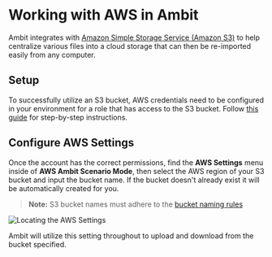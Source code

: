 # Working with AWS in Ambit

Ambit integrates with [Amazon Simple Storage Service (Amazon S3)](https://docs.aws.amazon.com/AmazonS3/latest/userguide/Welcome.html) to help centralize various files into a cloud storage that can then be re-imported easily from any computer.

## Setup

To successfully utilize an S3 bucket, AWS credentials need to be configured in your environment for a role that has access to the S3 bucket. Follow [this guide](https://docs.aws.amazon.com/sdk-for-cpp/v1/developer-guide/credentials.html) for step-by-step instructions.

## Configure AWS Settings

Once the account has the correct permissions, find the **AWS Settings** menu inside of **AWS Ambit Scenario Mode**, then select the AWS region of your S3 bucket and input the bucket name. If the bucket doesn't already exist it will be automatically created for you.

> **Note:** S3 bucket names must adhere to the [bucket naming rules](https://docs.aws.amazon.com/AmazonS3/latest/userguide/bucketnamingrules.html)

![Locating the AWS Settings](./images/aws-settings/AwsSettingsMenu.png)

Ambit will utilize this setting throughout to upload and download from the bucket specified.

